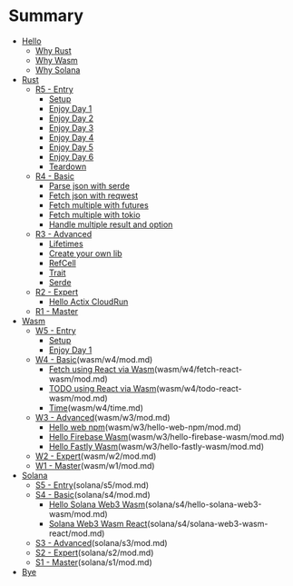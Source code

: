 # Summary

- [Hello](hello/mod.md)
  - [Why Rust](hello/why-rust.md)
  - [Why Wasm](hello/why-wasm.md)
  - [Why Solana](hello/why-solana.md)
- [Rust](rust/mod.md)
  - [R5 - Entry](rust/r5/mod.md)
    - [Setup](rust/r5/setup.md)
    - [Enjoy Day 1](rust/r5/enjoy1.md)
    - [Enjoy Day 2](rust/r5/enjoy2.md)
    - [Enjoy Day 3](rust/r5/enjoy3.md)
    - [Enjoy Day 4](rust/r5/enjoy4.md)
    - [Enjoy Day 5](rust/r5/enjoy5.md)
    - [Enjoy Day 6](rust/r5/enjoy6.md)
    - [Teardown](rust/r5/teardown.md)
  - [R4 - Basic](rust/r4/mod.md)
    - [Parse json with serde](rust/r4/10-parse-json-serde.md)
    - [Fetch json with reqwest](rust/r4/20-fetch-json-reqwest.md)
    - [Fetch multiple with futures](rust/r4/30-fetch-multiple-futures.md)
    - [Fetch multiple with tokio](rust/r4/31-fetch-multiple-tokio.md)
    - [Handle multiple result and option](rust/r4/40-handle-multiple-result-option.md)
  - [R3 - Advanced](rust/r3/mod.md)
    - [Lifetimes](rust/r3/lifetimes.md)
    - [Create your own lib](rust/r3/create-lib.md)
    - [RefCell](rust/r3/refcell.md)
    - [Trait](rust/r3/trait.md)
    - [Serde](rust/r3/serde.md)
  - [R2 - Expert](rust/r2/mod.md)
    - [Hello Actix CloudRun](rust/r2/hello-actix-cloudrun.md)
  - [R1 - Master](rust/r1/mod.md)
- [Wasm](wasm/mod.md)
  - [W5 - Entry](wasm/w5/mod.md)
    - [Setup](wasm/w5/setup.md)
    - [Enjoy Day 1](wasm/w5/enjoy1.md)
  - [W4 - Basic]()(wasm/w4/mod.md)
    - [Fetch using React via Wasm]()(wasm/w4/fetch-react-wasm/mod.md)
    - [TODO using React via Wasm]()(wasm/w4/todo-react-wasm/mod.md)
    - [Time]()(wasm/w4/time.md)
  - [W3 - Advanced]()(wasm/w3/mod.md)
    - [Hello web npm]()(wasm/w3/hello-web-npm/mod.md)
    - [Hello Firebase Wasm]()(wasm/w3/hello-firebase-wasm/mod.md)
    - [Hello Fastly Wasm]()(wasm/w3/hello-fastly-wasm/mod.md)
  - [W2 - Expert]()(wasm/w2/mod.md)
  - [W1 - Master]()(wasm/w1/mod.md)
- [Solana](solana/mod.md)
  - [S5 - Entry]()(solana/s5/mod.md)
  - [S4 - Basic]()(solana/s4/mod.md)
    - [Hello Solana Web3 Wasm]()(solana/s4/hello-solana-web3-wasm/mod.md)
    - [Solana Web3 Wasm React]()(solana/s4/solana-web3-wasm-react/mod.md)
  - [S3 - Advanced]()(solana/s3/mod.md)
  - [S2 - Expert]()(solana/s2/mod.md)
  - [S1 - Master]()(solana/s1/mod.md)
- [Bye](bye.md)
